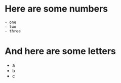 # Here are some numbers
    - one
    - two
    - three

# And here are some letters
  - a
  - b
  - c
